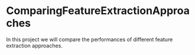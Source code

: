 # ComparingFeatureExtractionApproaches
In this project we will compare the performances of different feature extraction approaches.
